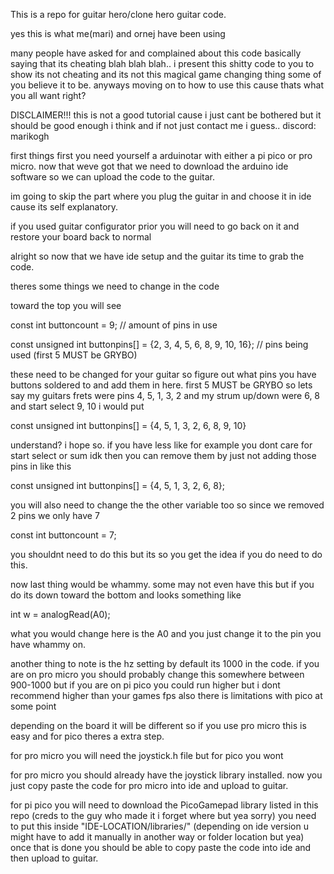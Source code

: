 This is a repo for guitar hero/clone hero guitar code.

yes this is what me(mari) and ornej have been using 

many people have asked for and complained about this code basically saying that its cheating blah blah blah.. i present this shitty code to you to show its not cheating and its not this magical game changing thing some of you believe it to be.
anyways moving on to how to use this cause thats what you all want right?

DISCLAIMER!!! 
this is not a good tutorial cause i just cant be bothered but it should be good enough i think and if not just contact me i guess..
discord: marikogh

first things first you need yourself a arduinotar with either a pi pico or pro micro.
now that weve got that we need to download the arduino ide software so we can upload the code to the guitar.

im going to skip the part where you plug the guitar in and choose it in ide cause its self explanatory.

if you used guitar configurator prior you will need to go back on it and restore your board back to normal

alright so now that we have ide setup and the guitar its time to grab the code. 

theres some things we need to change in the code 

toward the top you will see 

const int buttoncount = 9; // amount of pins in use

const unsigned int buttonpins[] = {2, 3, 4, 5, 6, 8, 9, 10, 16}; // pins being used (first 5 MUST be GRYBO)

these need to be changed for your guitar so figure out what pins you have buttons soldered to and add them in here.
first 5 MUST be GRYBO so lets say my guitars frets were pins 4, 5, 1, 3, 2 and my strum up/down were 6, 8 and start select 9, 10
i would put 

const unsigned int buttonpins[] = {4, 5, 1, 3, 2, 6, 8, 9, 10}

understand? i hope so. if you have less like for example you dont care for start select or sum idk then you can remove them by just not adding those pins in like this 

const unsigned int buttonpins[] = {4, 5, 1, 3, 2, 6, 8};

you will also need to change the the other variable too so since we removed 2 pins we only have 7

const int buttoncount = 7;

you shouldnt need to do this but its so you get the idea if you do need to do this. 

now last thing would be whammy. some may not even have this but if you do its down toward the bottom and looks something like 

int w = analogRead(A0);

what you would change here is the A0 and you just change it to the pin you have whammy on.

another thing to note is the hz setting by default its 1000 in the code. 
if you are on pro micro you should probably change this somewhere between 900-1000 but if you are on pi pico you could run higher but i dont recommend higher than your games fps also there is limitations with pico at some point


depending on the board it will be different so if you use pro micro this is easy and for pico theres a extra step.

for pro micro you will need the joystick.h file but for pico you wont

for pro micro you should already have the joystick library installed.
now you just copy paste the code for pro micro into ide and upload to guitar.

for pi pico you will need to download the PicoGamepad library listed in this repo (creds to the guy who made it i forget where but yea sorry)
you need to put this inside "IDE-LOCATION/libraries/" (depending on ide version u might have to add it manually in another way or folder location but yea)
once that is done you should be able to copy paste the code into ide and then upload to guitar.
